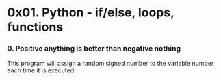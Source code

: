 # 0x01. Python - if/else, loops, functions


### 0. Positive anything is better than negative nothing

This program will assign a random signed number to the variable number each time it is executed
